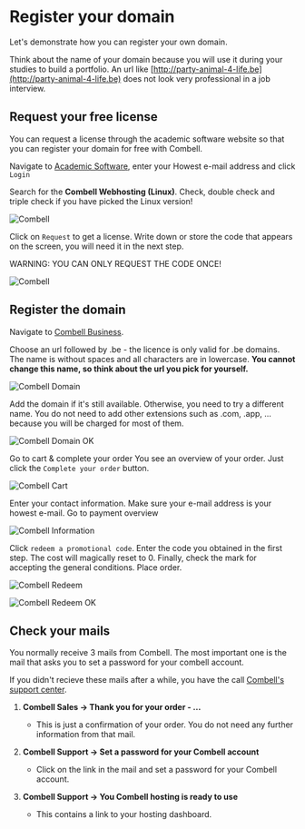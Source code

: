 # Register your domain

Let's demonstrate how you can register your own domain.

Think about the name of your domain because you will use it during your studies to build a portfolio. An url like [http://party-animal-4-life.be](http://party-animal-4-life.be) does not look very professional in a job interview.

## Request your free license

You can request a license through the academic software website so that you can register your domain for free with Combell.

Navigate to [Academic Software](https://auth.academicsoftware.be/), enter your Howest e-mail address and click `Login`

Search for the **Combell Webhosting (Linux)**. Check, double check and triple check if you have picked the Linux version!

![Combell](/img/combell/linux.png)

Click on `Request`  to get a license. Write down or store the code that appears on the screen, you will need it in the next step.

WARNING: YOU CAN ONLY REQUEST THE CODE ONCE!

![Combell](/img/combell/request.png)

## Register the domain

Navigate to [Combell Business](https://www.combell.com/en/hosting/connect/business).

Choose an url followed by .be - the licence is only valid for .be domains.  The name is without spaces and all characters are in lowercase. **You cannot change this name, so think about the url you pick for yourself.**

![Combell Domain](/img/combell/domain.png)

Add the domain if it's still available. Otherwise, you need to try a different name. You do not need to add other extensions such as .com, .app, ... because you will be charged for most of them.

![Combell Domain OK](/img/combell/domainok.png)

Go to cart & complete your order You see an overview of your order. Just click the `Complete your order` button.

![Combell Cart](/img/combell/cart.png)

Enter your contact information. Make sure your e-mail address is your howest e-mail. Go to payment overview

![Combell Information](/img/combell/information.png)

Click `redeem a promotional code`. Enter the code you obtained in the first step. The cost will magically reset to 0. Finally, check the mark for accepting the general conditions. Place order.

![Combell Redeem](/img/combell/redeem.png)

![Combell Redeem OK](/img/combell/redeemok.png)

## Check your mails

You normally receive 3 mails from Combell. The most important one is the mail that asks you to set a password for your combell account.

If you didn't recieve these mails after a while,
you have the call [Combell's support center](https://www.combell.com/en/support).

1. **Combell Sales → Thank you for your order - …**
    - This is just a confirmation of your order. You do not need any further information from that mail.

2. **Combell Support → Set a password for your Combell account**
    - Click on the link in the mail and set a password for your Combell account.

3. **Combell Support → You Combell hosting is ready to use**
    - This contains a link to your hosting dashboard.

